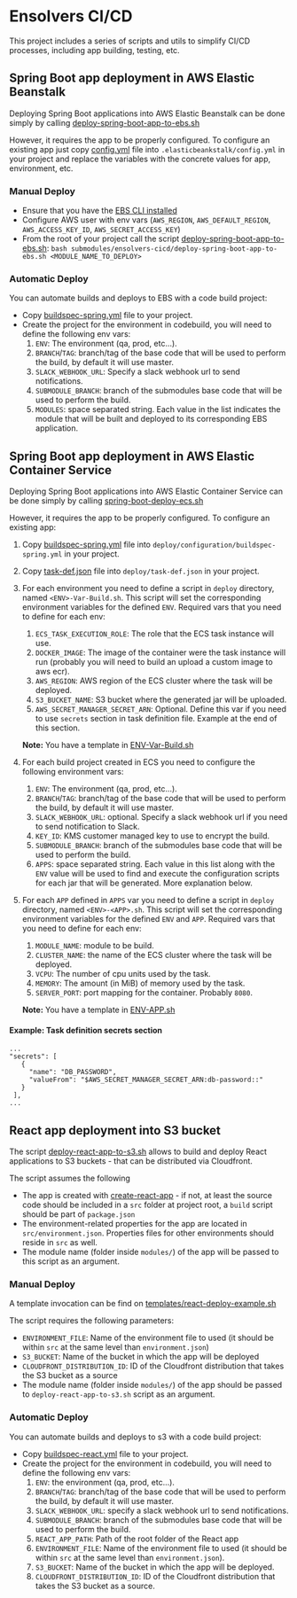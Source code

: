 # Ensolvers CI/CD

This project includes a series of scripts and utils to simplify CI/CD processes, including app building, testing, etc.

## Spring Boot app deployment in AWS Elastic Beanstalk

Deploying Spring Boot applications into AWS Elastic Beanstalk can be done simply by calling
[deploy-spring-boot-app-to-ebs.sh](deploy-spring-boot-app-to-ebs.sh) 

However, it requires the app to be properly configured. To configure an existing app just copy [config.yml](templates/elasticbeanstalk/config.yml) file into `.elasticbeankstalk/config.yml` in your project and replace the variables with the concrete values for app, environment, etc.

### Manual Deploy
- Ensure that you have the [EBS CLI installed](https://docs.aws.amazon.com/elasticbeanstalk/latest/dg/eb-cli3-install.html)
- Configure AWS user with env vars (`AWS_REGION`, `AWS_DEFAULT_REGION`, `AWS_ACCESS_KEY_ID`, `AWS_SECRET_ACCESS_KEY`)
- From the root of your project call the script [deploy-spring-boot-app-to-ebs.sh](deploy-spring-boot-app-to-ebs.sh):
  `bash submodules/ensolvers-cicd/deploy-spring-boot-app-to-ebs.sh <MODULE_NAME_TO_DEPLOY>`

### Automatic Deploy
You can automate builds and deploys to EBS with a code build project:

- Copy [buildspec-spring.yml](templates/elasticbeanstalk/buildspec-spring.yml) file to your project.
- Create the project for the environment in codebuild, you will need to define the following env vars:
  1. `ENV`: The environment (qa, prod, etc...).
  2. `BRANCH`/`TAG`: branch/tag of the base code that will be used to perform the build, by default it will use master.
  3. `SLACK_WEBHOOK_URL`: Specify a slack webhook url to send notifications.
  4. `SUBMODULE_BRANCH`: branch of the submodules base code that will be used to perform the build.
  5. `MODULES`: space separated string. Each value in the list indicates the module that will be built and deployed to its corresponding EBS application.

## Spring Boot app deployment in AWS Elastic Container Service

Deploying Spring Boot applications into AWS Elastic Container Service can be done simply by calling
[spring-boot-deploy-ecs.sh](spring-boot-deploy-ecs.sh)

However, it requires the app to be properly configured. To configure an existing app:

1. Copy [buildspec-spring.yml](templates/ecs/buildspec-spring.yml) file into `deploy/configuration/buildspec-spring.yml` in your project.


2. Copy [task-def.json](templates/ecs/task-def.json) file into `deploy/task-def.json` in your project.


3. For each environment you need to define a script in `deploy` directory, named `<ENV>-Var-Build.sh`. This script will set the corresponding environment variables for the defined `ENV`. 
Required vars that you need to define for each env:
   1. `ECS_TASK_EXECUTION_ROLE`: The role that the ECS task instance will use.
   2. `DOCKER_IMAGE`: The image of the container were the task instance will run (probably you will need to build an upload a custom image to aws ecr).
   3. `AWS_REGION`: AWS region of the ECS cluster where the task will be deployed.
   4. `S3_BUCKET_NAME`: S3 bucket where the generated jar will be uploaded.
   5. `AWS_SECRET_MANAGER_SECRET_ARN`: Optional. Define this var if you need to use `secrets` section in task definition file. Example at the end of this section.

   **Note:** You have a template in [ENV-Var-Build.sh](templates/ecs/ENV-Var-Build.sh)


4. For each build project created in ECS you need to configure the following environment vars:
   1. `ENV`: The environment (qa, prod, etc...).
   2. `BRANCH`/`TAG`: branch/tag of the base code that will be used to perform the build, by default it will use master.
   3. `SLACK_WEBHOOK_URL`: optional. Specify a slack webhook url if you need to send notification to Slack.
   4. `KEY_ID`: KMS customer managed key to use to encrypt the build.
   5. `SUBMODULE_BRANCH`: branch of the submodules base code that will be used to perform the build.
   6. `APPS`: space separated string. Each value in this list along with the `ENV` value will be used to find and execute the configuration scripts for each jar that will be generated. More explanation below.


5. For each `APP` defined in `APPS` var you need to define a script in `deploy` directory, named `<ENV>-<APP>.sh`. This script will set the corresponding environment variables for the defined `ENV` and `APP`. Required vars that you need to define for each env:
   1. `MODULE_NAME`: module to be build.
   2. `CLUSTER_NAME`: the name of the ECS cluster where the task will be deployed.
   3. `VCPU`: The number of cpu units used by the task.
   4. `MEMORY`: The amount (in MiB) of memory used by the task.
   5. `SERVER_PORT`: port mapping for the container. Probably `8080`.

   **Note:** You have a template in [ENV-APP.sh](templates/ecs/ENV-APP.sh)

#### Example: Task definition secrets section
   ```
   ...
   "secrets": [
      {
        "name": "DB_PASSWORD",
        "valueFrom": "$AWS_SECRET_MANAGER_SECRET_ARN:db-password::"
      }
    ],
   ...
   ```
## React app deployment into S3 bucket

The script [deploy-react-app-to-s3.sh](deploy-react-app-to-s3.sh) allows to build and deploy React applications to S3 buckets - that can be distributed via Cloudfront.

The script assumes the following

- The app is created with [create-react-app](https://reactjs.org/docs/create-a-new-react-app.html) - if not, at least the source code should be included in a `src` folder at project root, a `build` script should be part of `package.json`
- The environment-related properties for the app are located in `src/environment.json`. Properties files for other environments should reside in `src` as well.
- The module name (folder inside `modules/`) of the app will be passed to this script as an argument.

### Manual Deploy
A template invocation can be find on [templates/react-deploy-example.sh](templates/react-deploy-example.sh)

The script requires the following parameters:

- `ENVIRONMENT_FILE`:  Name of the environment file to used (it should be within `src` at the same level than `environment.json`)
- `S3_BUCKET`: Name of the bucket in which the app will be deployed
- `CLOUDFRONT_DISTRIBUTION_ID`: ID of the Cloudfront distribution that takes the S3 bucket as a source
- The module name (folder inside `modules/`) of the app should be passed to `deploy-react-app-to-s3.sh` script as an argument.

### Automatic Deploy
You can automate builds and deploys to s3 with a code build project:

- Copy [buildspec-react.yml](templates/buildspec-react.yml) file to your project.
- Create the project for the environment in codebuild, you will need to define the following env vars:
    1. `ENV`: the environment (qa, prod, etc...).
    2. `BRANCH`/`TAG`: branch/tag of the base code that will be used to perform the build, by default it will use master.
    3. `SLACK_WEBHOOK_URL`: specify a slack webhook url to send notifications.
    4. `SUBMODULE_BRANCH`: branch of the submodules base code that will be used to perform the build.
    5. `REACT_APP_PATH`: Path of the root folder of the React app
    6. `ENVIRONMENT_FILE`:  Name of the environment file to used (it should be within `src` at the same level than `environment.json`).
    7. `S3_BUCKET`: Name of the bucket in which the app will be deployed.
    8. `CLOUDFRONT_DISTRIBUTION_ID`: ID of the Cloudfront distribution that takes the S3 bucket as a source.